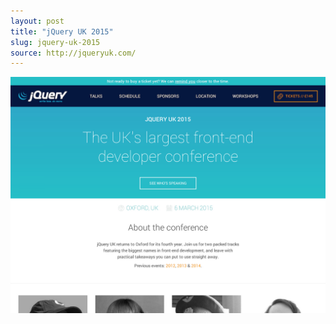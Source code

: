 ```yaml
---
layout: post
title: "jQuery UK 2015"
slug: jquery-uk-2015
source: http://jqueryuk.com/
---
```


<img src="/assets/img/screenshots/jquery-uk-2015.jpg">